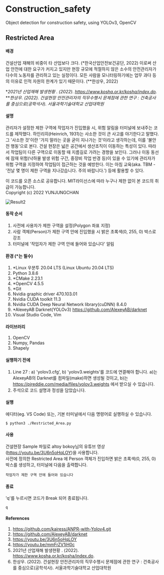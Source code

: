 # Construction_safety
Object detection for construction safety, using YOLOv3, OpenCV

Restricted Area
-------------
#### 배경   
건설산업 재해의 비중이 타 산업보다 크다. (*한국산업안전보건공단, 2022) 이로써 산업 안전에 대한 요구가 커지고 있지만 현장 규모에 적절하지 않은 소수의 안전관리자가 다수의 노동자를 관리하고 있는 실정이다. 모든 사람을 모니터링하기에는 업무 과다 등의 이유로 인적 자원의 한계가 있기 때문이다. (**한상우, 2022)
   
**2021년 산업재해 발생현황 . (2022). https://www.kosha.or.kr/kosha/index.do.*   
***한상우. (2022). 건설현장 안전관리자의 직무수행시 문제점에 관한 연구 : 건축공사를 중심으로(공학석사). 서울과학기술대학교 산업대학원*
   
#### 설명
관리자가 설정한 제한 구역에 작업자가 진입했을 시, 위험 알림을 터미널에 보내주는 코드를 제작했다. 하인리히(Heinrich, 1931)는 사소한 것이 큰 사고를 야기한다고 말했다. 그 '사소한 것'이란 '가지 말라는 곳을 굳이 지나가는 것'이라고 생각하는데, 이를 '불안전 행동'으로 본다. 건설 현장은 넓은 공간에서 생산조직이 이동하는 특성이 있다. 따라서 작업팀이 다른 구역으로 이동할 때 지름길로 가려는 경향을 보인다. 그러나 이동 동선에 잠재 위험(낙하물 발생 위험 구간, 중장비 작업 반경 등)이 있을 수 있기에 관리자가 위험 구역을 지정하여 작업팀이 접근하는 것을 예방한다. 이는 아침 교육(aka. TBM - '전날 몇 명이 제한 구역을 지나갔습니다. 주의 바랍니다.') 등에 활용할 수 있다.
   
이 코드를 오픈 소스로 공유합니다. MIT라이선스에 따라 누구나 제한 없이 본 코드의 취급이 가능합니다.   
Copyright (c) 2022 YUNJUNGCHAN
   

   
![Result2](https://user-images.githubusercontent.com/101917321/166079890-9b882dfb-f2d9-4d1f-a11e-bb0547bfcdac.gif)
   
#### 동작 순서   
1. 사전에 사용자가 제한 구역을 설정(Polygon 좌표 지정)   
2. 사람 객체(Person)가 제한 구역 안에 진입했을 시 밝은 초록색(0, 255, 0) 박스로 강조   
3. 터미널에 '작업자가 제한 구역 안에 들어와 있습니다' 알림   
   
#### 환경 (*는 필수)   
1. *Linux 우분투 20.04 LTS (Linux Ubuntu 20.04 LTS)   
2. Python 3.8.6
3. *CMake 2.23.1   
4. *OpenCV 4.5.5   
5. *Git
6. Nvidia graphic driver 470.103.01   
7. Nvidia CUDA toolkit 11.3   
8. Nvidia CUDA Deep Neural Network library(cuDNN) 8.4.0    
9. *AlexeyAB Darknet(YOLOv3) https://github.com/AlexeyAB/darknet
10. Visual Studio Code, Vim   
   
#### 라이브러리
1. OpenCV
2. Numpy, Pandas
3. Shapely
   
#### 실행하기 전에   
1. Line 27 : a) 'yolov3.cfg', b) 'yolov3.weights'를 코드에 연결해야 합니다. a)는 AlexeyAB의 Darknet를 컴파일(make)하면 생성될 것이고, b)는 https://pjreddie.com/media/files/yolov3.weights 에서 받으실 수 있습니다.   
2. 주석으로 코드 설명과 정성을 담았습니다.   
   
#### 실행    
에디터(eg. VS Code) 또는, 기본 터미널에서 다음 명령어로 실행하실 수 있습니다.   

    $ python3 ./Restricted_Area.py
   
#### 사용    
건설현장 Sample 파일로 altoy bokoy님의 유튜브 영상(https://youtu.be/3U6n5oHqLOY)을 사용합니다.   
사전에 정의한 Restricted Area 에 Person 객체가 진입하면 밝은 초록색(0, 255, 0) 박스를 생성하고, 터미널에 다음을 출력합니다.
   
    작업자가 제한 구역 안에 들어와 있습니다
   
#### 종료   
'q'를 누르시면 코드가 Break 되어 종료됩니다.   
   
    q   
   
#### References
   1. https://github.com/kairess/ANPR-with-Yolov4.git   
   2. https://github.com/AlexeyAB/darknet   
   3. https://youtu.be/3U6n5oHqLOY   
   4. https://youtu.be/mmFrZV1iH0c   
   5. 2021년 산업재해 발생현황 . (2022). https://www.kosha.or.kr/kosha/index.do.   
   6. 한상우. (2022). 건설현장 안전관리자의 직무수행시 문제점에 관한 연구 : 건축공사를 중심으로(공학석사). 서울과학기술대학교 산업대학원
    
